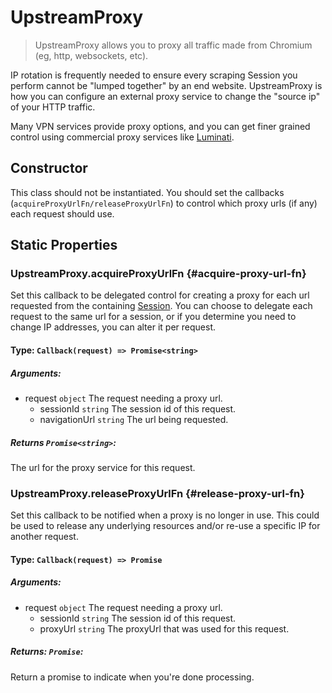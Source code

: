# UpstreamProxy

> UpstreamProxy allows you to proxy all traffic made from Chromium (eg, http, websockets, etc).

IP rotation is frequently needed to ensure every scraping Session you perform cannot be "lumped together" by an end website. UpstreamProxy is how you can configure an external proxy service to change the "source ip" of your HTTP traffic.

Many VPN services provide proxy options, and you can get finer grained control using commercial proxy services like [Luminati](https://luminati.io/).

## Constructor

This class should not be instantiated. You should set the callbacks (`acquireProxyUrlFn/releaseProxyUrlFn`) to control which proxy urls (if any) each request should use.

## Static Properties

### UpstreamProxy.acquireProxyUrlFn {#acquire-proxy-url-fn}

Set this callback to be delegated control for creating a proxy for each url requested from the containing [Session](./session). You can choose to delegate each request to the same url for a session, or if you determine you need to change IP addresses, you can alter it per request.

#### **Type**: `Callback(request) => Promise<string>`

##### **Arguments**:

- request `object` The request needing a proxy url.
  - sessionId `string` The session id of this request.
  - navigationUrl `string` The url being requested.

##### **Returns** `Promise<string>`:
The url for the proxy service for this request.

### UpstreamProxy.releaseProxyUrlFn {#release-proxy-url-fn}

Set this callback to be notified when a proxy is no longer in use. This could be used to release any underlying resources and/or re-use a specific IP for another request.

#### **Type**: `Callback(request) => Promise`

##### **Arguments**:

- request `object` The request needing a proxy url.
  - sessionId `string` The session id of this request.
  - proxyUrl `string` The proxyUrl that was used for this request.

##### **Returns**: `Promise`:
Return a promise to indicate when you're done processing.
